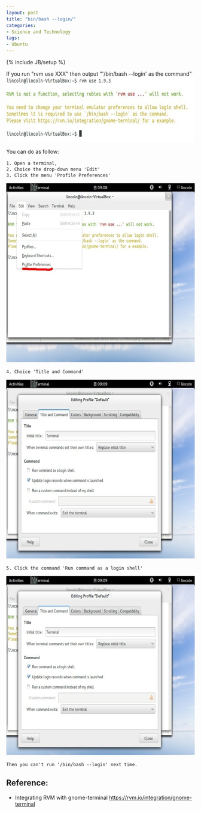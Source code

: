 ```yaml
---
layout: post
title: "bin/bash --login/"
categories:
- Science and Technology
tags:
- Ubuntu
---
```

{% include JB/setup %}

If you run "rvm use XXX"
then output "'/bin/bash --login' as the command"
<img src="/files/images/626a2e8dgdf8b869ca3a3.jpg" width="690" height="173" name="image_operate_31221371690772981" alt="'/bin/bash&nbsp;&lt;wbr&gt;--login'&nbsp;&lt;wbr&gt;command&nbsp;&lt;wbr&gt;problem" />
<div>You can do as follow:</div>

    1. Open a terminal,
    2. Choice the drop-down menu 'Edit'
    3. Click the menu 'Profile Preferences'

<img src="/files/images/626a2e8dgdf8b96ad588e.jpg" width="690" height="476" name="image_operate_31041371690797435" alt="'/bin/bash&nbsp;&lt;wbr&gt;--login'&nbsp;&lt;wbr&gt;command&nbsp;&lt;wbr&gt;problem" />

    4. Choice 'Title and Command'

<img src="/files/images/626a2e8dgdf8b98f86638.jpg" width="690" height="476" name="image_operate_96021371690801075" alt="'/bin/bash&nbsp;&lt;wbr&gt;--login'&nbsp;&lt;wbr&gt;command&nbsp;&lt;wbr&gt;problem" />

    5. Click the command 'Run command as a login shell'

<img src="/files/images/626a2e8dg7cc128e9050a.jpg" width="690" height="476" name="image_operate_86521371690853066" alt="'/bin/bash&nbsp;&lt;wbr&gt;--login'&nbsp;&lt;wbr&gt;command&nbsp;&lt;wbr&gt;problem" />

    Then you can't run '/bin/bash --login' next time.

## Reference:

+ Integrating RVM with gnome-terminal <a href="https://rvm.io/integration/gnome-terminal">https://rvm.io/integration/gnome-terminal</a>

